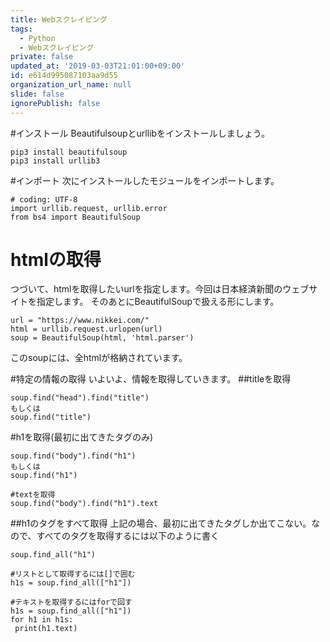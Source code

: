 ```yaml
---
title: Webスクレイピング
tags:
  - Python
  - Webスクレイピング
private: false
updated_at: '2019-03-03T21:01:00+09:00'
id: e614d995087103aa9d55
organization_url_name: null
slide: false
ignorePublish: false
---
```

#インストール
Beautifulsoupとurllibをインストールしましょう。

```
pip3 install beautifulsoup
pip3 install urllib3
```
#インポート
次にインストールしたモジュールをインポートします。

```
# coding: UTF-8
import urllib.request, urllib.error
from bs4 import BeautifulSoup
```

# htmlの取得
つづいて、htmlを取得したいurlを指定します。今回は日本経済新聞のウェブサイトを指定します。
そのあとにBeautifulSoupで扱える形にします。

```
url = "https://www.nikkei.com/"
html = urllib.request.urlopen(url)
soup = BeautifulSoup(html, 'html.parser')
```
このsoupには、全htmlが格納されています。

#特定の情報の取得
いよいよ、情報を取得していきます。
##titleを取得

```
soup.find("head").find("title") 
もしくは
soup.find("title")
```
#h1を取得(最初に出てきたタグのみ)

```
soup.find("body").find("h1")
もしくは
soup.find("h1")

#textを取得
soup.find("body").find("h1").text
```
##h1のタグをすべて取得
上記の場合、最初に出てきたタグしか出てこない。なので、すべてのタグを取得するには以下のように書く

```
soup.find_all("h1")

#リストとして取得するには[]で囲む
h1s = soup.find_all(["h1"])

#テキストを取得するにはforで回す
h1s = soup.find_all(["h1"])
for h1 in h1s:
 print(h1.text)
